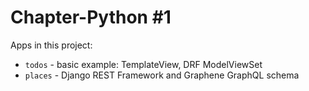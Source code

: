Chapter-Python #1
===

Apps in this project:
* `todos` - basic example: TemplateView, DRF ModelViewSet
* `places` - Django REST Framework and Graphene GraphQL schema
